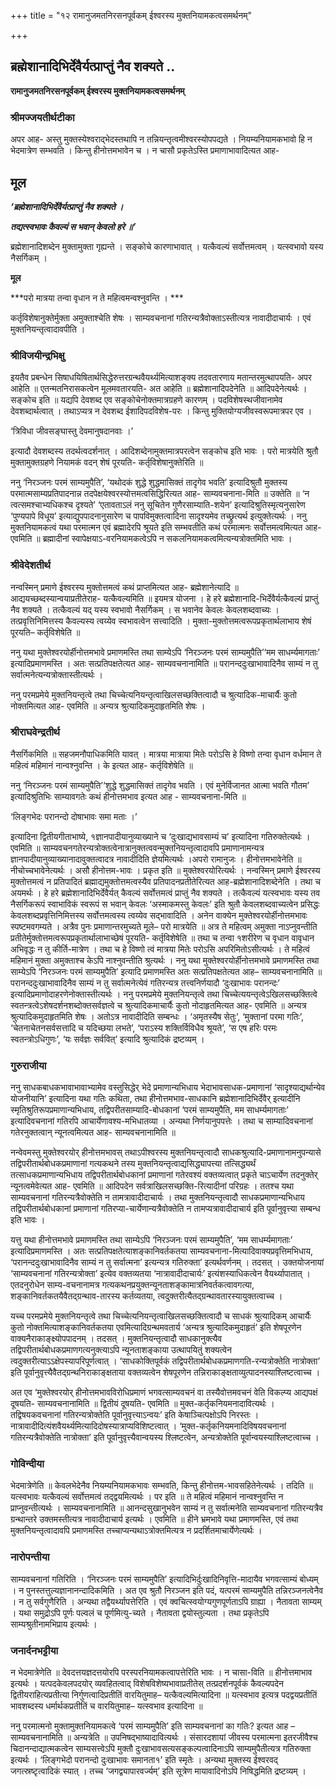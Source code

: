 +++
title = "१२ रामानुजमतनिरसनपूर्वकम् ईश्वरस्य मुक्तनियामकत्वसमर्थनम्"

+++


## ब्रह्मेशानादिभिर्देवैर्यत्प्राप्तुं नैव शक्यते ..

**रामानुजमतनिरसनपूर्वकम् ईश्वरस्य मुक्तनियामकत्वसमर्थनम्**

### **श्रीमज्जयतीर्थटीका**

अपर आह- अस्तु मुक्तस्येश्वराद्भेदस्तथापि न तन्नियन्तृत्वमीश्वरस्योपपद्यते । नियम्यनियामकभावो हि न भेदमात्रेण सम्भवति । किन्तु हीनोत्तमभावेन च । न चासौ प्रकृतेऽस्ति प्रमाणाभावादित्यत आह-

## **मूल**

***‘ब्रह्मेशानादिभिर्देवैर्यत्प्राप्तुं नैव शक्यते ।***

***तद्यत्स्वभावः कैवल्यं स भवान् केवलो हरे ॥’***

ब्रह्मेशानादिशब्देन मुक्तामुक्ता गृह्यन्ते । सङ्कोचे कारणाभावात् । यत्कैवल्यं सर्वोत्तमत्वम् । यत्स्वभावो यस्य नैसर्गिकम् ।

**मूल**

***परो मात्रया तन्वा वृधान न ते महित्वमन्वश्नुवन्ति । ***

कर्तृविशेषानुक्तेर्मुक्ता अमुक्ताश्चेति शेषः । साम्यवचनानां गतिरन्यत्रैवोक्ताऽस्तीत्यत्र नावादीदाचार्यः । एवं मुक्तनियन्तृत्वादावपीति ।

### **श्रीविजयीन्द्रभिक्षु**

इयतैव प्रबन्धेन सिषाधयिषितार्थसिद्धेरुत्तरग्रन्थवैयर्थ्यमित्याशङ्क्य तदवतारणाय मतान्तरमुत्थापयति- अपर आहेति ॥ एतन्मतनिरासकत्वेन मूलमवतारयति- अत आहेति ॥ ब्रह्मेशानादिपदेनेति ॥ आदिपदेनेत्यर्थः । सङ्कोच इति ॥ यद्यपि देवशब्द एव सङ्कोचेनोक्तमात्रग्रहणे कारणम् । पदविशेषस्थजीवानामेव देवशब्दार्थत्वात् । तथाऽप्यत्र न देवशब्द ईशादिपदविशेष-परः । किन्तु मुक्तियोग्यजीवस्वरूपमात्रपर एव ।

‘त्रिविधा जीवसङ्घास्तु देवमानुषदानवाः ।’

इत्यादौ देवशब्दस्य तदर्थत्वदर्शनात् । आदिशब्देनामुक्तमात्रपरत्वेन सङ्कोच इति भावः । परो मात्रयेति श्रुतौ मुक्तामुक्तग्रहणे नियामकं वदन् शेषं पूरयति- कर्तृविशेषानुक्तेरिति ॥

ननु ‘निरञ्जनः परमं साम्यमुपैति’, ‘यथोदकं शुद्धे शुद्धमासिक्तं तादृगेव भवति’ इत्यादिश्रुतौ मुक्तस्य परमात्मसाम्यप्रतिपादनान्न तदपेक्षयेश्वरस्योत्तमत्वसिद्धिरित्यत आह- साम्यवचनाना-मिति ॥ उक्तेति ॥ ‘न त्वत्समश्चाभ्यधिकश्च दृश्यते’ ‘एतावताऽलं ननु सूचितेन गुणैरसाम्याति-शयेन’ इत्यादिश्रुतिस्मृत्यनुसारेण ‘पुण्यपापे विधूय’ इत्याद्युपपादनानुसारेण च पापविमुक्तत्वादिना सादृश्यमेव तच्छ्रुत्यर्थ इत्युक्तेत्यर्थः । ननु मुक्तनियामकत्वं यथा परमात्मन एवं ब्रह्मादेरपि श्रूयते इति सम्भवतीति कथं परमात्मनः सर्वोत्तमत्वमित्यत आह- एवमिति ॥ ब्रह्मादीनां स्वापेक्षयाऽ-वरनियामकत्वेऽपि न सकलनियामकत्वमित्यन्यत्रोक्तमिति भावः ।

### **श्रीवेदेशतीर्थ**

नन्वस्मिन् प्रमाणे ईश्वरस्य मुक्तोत्तमत्वं कथं प्राप्तमित्यत आह- ब्रह्मेशानेत्यादि ॥ आद्ययच्छब्दस्यान्वयाप्रतीतेराह- यत्कैवल्यमिति ॥ इयमत्र योजना । हे हरे ब्रह्मेशानादि-भिर्देवैर्यत्कैवल्यं प्राप्तुं नैव शक्यते । तत्कैवल्यं यद् यस्य स्वभावो नैसर्गिकम् । स भवानेव केवलः केवलशब्दवाच्यः । तत्प्रवृत्तिनिमित्तस्य कैवल्यस्य त्वय्येव स्वभावत्वेन सत्त्वादिति । मुक्ता-मुक्तोत्तमत्वरूपप्रकृतार्थलाभाय शेषं पूरयति– कर्तृविशेषेति ॥

ननु यथा मुक्तेश्वरयोर्हीनोत्तमभावे प्रमाणमस्ति तथा साम्येऽपि ‘निरञ्जनः परमं साम्यमुपैति’‘मम साधर्म्यमागताः’ इत्यादिप्रमाणमस्ति । अतः सत्प्रतिपक्षतेत्यत आह- साम्यवचनानामिति ॥ परानन्ददुःखाभावादिनैव साम्यं न तु सर्वात्मनेत्यन्यत्रोक्तास्तीत्यर्थः ।

ननु परमप्रमेये मुक्तनियन्तृत्वे तथा चिच्चेत्यनियन्तृत्वाखिलसच्छक्तित्वादौ च श्रुत्यादिक-माचार्यैः कुतो नोक्तमित्यत आह- एवमिति ॥ अन्यत्र श्रुत्यादिकमुदाहृतमिति शेषः ।

### **श्रीराघवेन्द्रतीर्थ**

नैसर्गिकमिति ॥ सहजमनौपाधिकमिति यावत् । मात्रया मात्राया मितेः परोऽसि हे विष्णो तन्वा वृधान वर्धमान ते महित्वं महिमानं नान्वश्नुवन्ति । के इत्यत आह- कर्तृविशेषेति ॥

ननु ‘निरञ्जनः परमं साम्यमुपैति’‘शुद्धे शुद्धमासिक्तं तादृगेव भवति । एवं मुनेर्विजानत आत्मा भवति गौतम’ इत्यादिश्रुतिभिः साम्यावगतेः कथं हीनोत्तमभाव इत्यत आह - साम्यवचनाना-मिति ॥

‘लिङ्गभेदः परानन्दो दोषाभावः समा मताः ।’

इत्यादिना द्वितीयगीताभाष्ये, १ज्ञानपादीयानुव्याख्याने च ‘दुःखाद्यभावसाम्यं च’ इत्यादिना गतिरुक्तेत्यर्थः । एवमिति ॥ साम्यवचनगतेरन्यत्रोक्तत्वेनात्रानुक्तत्ववन्मुक्तनियन्तृत्वादावपि प्रमाणानामन्यत्र ज्ञानपादीयानुव्याख्यानादावुक्तत्वादत्र नावादीदिति ज्ञेयमित्यर्थः ।अपरो रामानुजः । हीनोत्तमभावेनेति ॥
नीचोच्चभावेनेत्यर्थः । असौ हीनोत्तम-भावः । प्रकृत इति ॥ मुक्तेश्वरयोरित्यर्थः । नन्वस्मिन् प्रमाणे ईश्वरस्य मुक्तोत्तमत्वं न प्रतिपादितं ब्रह्माद्यमुक्तोत्तमत्वस्यैव प्रतिपादनप्रतीतेरित्यत आह-ब्रह्मेशानादिशब्देनेति । तथा च अयमर्थः । हे हरे ब्रह्मेशानादिभिर्देवैर्यत् कैवल्यं सर्वोत्तमत्वं प्राप्तुं नैव शक्यते । तत्कैवल्यं यत्स्वभावः यस्य तव नैसर्गिकरूपं स्वाभाविकं स्वरूपं स भवान् केवलः ‘अस्माकमस्तु केवलः’ इति श्रुतौ केवलशब्दवाच्यत्वेन प्रसिद्धः केवलशब्दप्रवृत्तिनिमित्तस्य सर्वोत्तमत्वस्य त्वय्येव सद्भावादिति । अनेन वाक्येन मुक्तेश्वरयोर्हीनोत्तमभावः स्पष्टमवगम्यते । अत्रैव पुनः प्रमाणान्तरमुच्यते मूले– परो मात्रयेति ॥ अत्र ते महित्वम् अमुक्ता नाऽप्नुवन्तीति प्रतीतेर्मुक्तोत्तमत्वरूपप्रकृतार्थालाभाच्छेषं पूरयति-
कर्तृविशेषेति ॥ तथा च तन्वा १शरीरेण च वृधान वावृधान अभिवृद्धः न तु कीर्ति-मात्रेण । तथा च हे विष्णो त्वं मात्रया मितेः परोऽसि अपरिमितोऽसीत्यर्थः । ते महित्वं महिमानं मुक्ता अमुक्ताश्च केऽपि नाश्नुवन्तीति श्रुत्यर्थः । ननु यथा मुक्तेश्वरयोर्हीनोत्तमभावे प्रमाणमस्ति तथा साम्येऽपि ‘निरञ्जनः परमं साम्यमुपैति’ इत्यादि प्रमाणमस्ति अतः सत्प्रतिपक्षतेत्यत आह– साम्यवचनानामिति ॥ परानन्ददुःखाभावादिनैव साम्यं न तु सर्वात्मनेत्येवं गतिरन्यत्र तत्त्वनिर्णयादौ ‘दुःखाभावः परानन्दः’ इत्यादिप्रमाणोदाहरणेनोक्तास्तीत्यर्थः । ननु परमप्रमेये मुक्तनियन्तृत्वे तथा चिच्चेत्ययन्तृत्वेऽखिलसच्छक्तित्वे स्वतन्त्रत्वेऽशेषदर्शनशब्दोक्तसर्वज्ञत्वे च श्रुत्यादिकमाचार्यैः कुतो नोदाहृतमित्यत आह- एवमिति ॥ अन्यत्र श्रुत्यादिकमुदाहृतमिति शेषः । अतोऽत्र नावादीदिति सम्बन्धः । ‘अमृतस्यैष सेतुः’, ‘मुक्तानां परमा गतिः’, ‘चेतनाचेतनसर्वसत्तादि च यदिच्छया लभते’, ‘पराऽस्य शक्तिर्विविधैव श्रूयते’, ‘स एष हरिः परमः स्वतन्त्रोऽधिगुणः’, ‘यः सर्वज्ञः सर्ववित्’ इत्यादि श्रुत्यादिकं द्रष्टव्यम् ।

### **गुरुराजीया**

ननु साधकबाधकभावाभावाभ्यामेव वस्तुसिद्धेर् भेदे प्रमाणान्यभिधाय भेदाभावसाधक-प्रमाणानां ‘सादृश्याद्यर्थान्येव योजनीयानि’ इत्यादिना यथा गतिः कथिता, तथा हीनोत्तमभाव-साधकानि ब्रह्मेशानादिभिर्देवैर् इत्यादीनि स्मृतिश्रुतिरूपप्रमाणान्यभिधाय, तद्विपरीतसाम्यादि-बोधकानां ‘परमं साम्यमुपैति, मम साधर्म्यमागताः’ इत्यादिवचनानां गतिरपि आचार्येणावश्य-मभिधातव्या । अन्यथा निर्णयानुपपत्तेः । तथा च साम्यादिवचनानां गतेरनुक्तत्वान् न्यूनत्वमित्यत आह- साम्यवचनानामिति ॥

नन्वेवमस्तु मुक्तेश्वरयोर् हीनोत्तमभावस् तथाऽपीश्वरस्य मुक्तनियन्तृत्वादौ साधकश्रुत्यादि-प्रमाणानामनुपन्यासे तद्विपरीतार्थबोधकप्रमाणानां गत्यकथने तस्य मुक्तनियन्तृत्वाद्यसिद्ध्यापत्त्या तत्सिद्ध्यर्थं तत्साधकप्रमाणान्यभिधाय तद्विपरीतार्थबोधकानां प्रमाणानां गतेरवश्यं वक्तव्यत्वात् प्रकृते चाऽचार्येण तदनुक्तेर् न्यूनत्वमेवेत्यत आह- एवमिति ॥ आदिपदेन सर्वत्राखिलसच्छक्ति-रित्यादीनां परिग्रहः । ततश्च यथा साम्यवचनानां गतिरन्यत्रैवोक्तेति न तामत्रावादीदाचार्यः । तथा मुक्तनियन्तृत्वादौ साधकप्रमाणान्यभिधाय तद्विपरीतार्थबोधकानां प्रमाणानां गतिरप्या-चार्येणान्यत्रैवोक्तेति न तामप्यत्रावादीदाचार्य इति पूर्वानुवृत्त्या सम्बन्ध इति भावः ।

यत्तु यथा हीनोत्तमभावे प्रमाणमस्ति तथा साम्येऽपि ‘निरञ्जनः परमं साम्यमुपैति’, ‘मम साधर्म्यमागताः’ इत्यादिप्रमाणमस्ति । अतः सत्प्रतिपक्षतेत्याशङ्कानिवर्तकतया साम्यवचनाना-मित्यादिवाक्यप्रवृत्तिमभिधाय, ‘परानन्ददुःखाभावादिनैव साम्यं न तु सर्वात्मना’ इत्यन्यत्र गतिरुक्ता’ इत्यर्थवर्णनम् । तदसत् । उक्तयोजनायां ‘साम्यवचनानां गतिरन्यत्रोक्ता’ इत्येव वक्तव्यतया ‘नात्रावादीदाचार्यः’ इत्यंशस्याधिकत्वेन वैयर्थ्यापातात् । एतदनुरोधेन साम्य-वचनानामत्र गत्यकथनप्रयुक्तन्यूनताशङ्कामात्रनिवर्तकत्वावगत्या, शङ्कानिवर्तकतयैवैतद्ग्रन्थाव-तारस्य कर्तव्यतया, त्वदुक्तरीत्यैतद्ग्रन्थावतारस्यायुक्तत्वाच्च ।

यच्च परमप्रमेये मुक्तनियन्तृत्वे तथा चिच्चेत्यनियन्तृत्वाखिलसच्छक्तित्वादौ च साधकं श्रुत्यादिकम् आचार्यैः कुतो नोक्तमित्याशङ्कानिवर्तकतया एवमित्यादिग्रन्थमवतार्य ‘अन्यत्र श्रुत्यादिकमुदाहृतं’ इति शेषपूरणेन वाक्यनैराकाङ्क्ष्योपपादनम् । तदसत् । मुक्तनियन्तृत्वादौ साधकानुक्त्यैव तद्विपरीतार्थबोधकप्रमाणगत्यनुक्त्याऽपि न्यूनताशङ्काया उत्थापयितुं शक्यत्वेन त्वदुक्तरीत्याऽऽक्षेपस्यापरिपूर्णत्वात् । ‘साधकोक्तिपूर्वकं तद्विपरीतार्थबोधकप्रमाणगति-रन्यत्रोक्तेति नात्रोक्ता’ इति पूर्वानुवृत्त्यैवैतद्ग्रन्थनिराकाङ्क्षताया वक्तव्यत्वेन शेषपूरणेन तन्निराकाङ्क्षताव्युत्पादनस्याश्लिष्टत्वाच्च ।

अत एव ‘मुक्तेश्वरयोर् हीनोत्तमभावविरोधिप्रमाणं भगवत्साम्यवचनं वा तस्यैवोत्तमवचनं वेति विकल्प्य आद्यपक्षं दूषयति- साम्यवचनानामिति ॥ द्वितीयं दूषयति- एवमिति ॥ मुक्त-कर्तृकनियमनादावित्यर्थः । तद्विषयकवचनानां गतिरन्यत्रोक्तेति पूर्वानुवृत्त्याऽन्वयः’ इति केषाञ्चित्पक्षोऽपि निरस्तः । नात्रावादीदित्यंशवैयर्थ्यमित्यादिदोषस्यात्राप्यविशिष्टत्वात् । ‘मुक्त-कर्तृकनियमनादिविषयवचनानां गतिरन्यत्रैवोक्तेति नात्रोक्ता’ इति पूर्वानुवृत्त्यैवान्वयस्य श्लिष्टत्वेन, अन्यत्रोक्तेति पूर्वान्वयस्याश्लिष्टत्वाच्च ।

### **गोविन्दीया**

भेदमात्रेणेति ॥ केवलभेदेनैव नियम्यनियामकभावः सम्भवति, किन्तु हीनोत्तम-भावसहितेनेत्यर्थः । तदिति ॥ यत्स्वभावः यत्कैवल्यं सर्वोत्तमत्वं तद्द्वयमित्यर्थः । पर इति ॥ ते महित्वं महिमानं नान्वश्नुवन्ति न प्राप्नुवन्तीत्यर्थः । साम्यवचनानामिति ॥ आनन्दसुखानुभवेन साम्यं न तु सर्वात्मनेति साम्यवचनानां गतिरन्यत्रैव ग्रन्थान्तरे उक्तमस्तीत्यत्र नावादीदाचार्य इत्यर्थः । एवमिति ॥ हीने भ्रमभावे यथा प्रमाणमस्ति, एवं तथा मुक्तनियन्तृत्वादावपि प्रमाणमस्ति तच्चाप्यन्यथाऽत्रोक्तमित्यत्र न प्रदर्शितमाचार्येणेत्यर्थः ।

### **नारोपन्तीया**

साम्यवचनानां गतिरिति । ‘निरञ्जनः परमं साम्यमुपैति’ इत्यादिभिर्दुःखादिनिवृत्ति-मादायैव भगवत्साम्यं बोध्यम् । न पुनस्तत्तुल्यज्ञानानन्दादिकमिति । अत एव श्रुतौ निरञ्जन इति पदं, यत्परमं साम्यमुपैति तन्निरञ्जनत्वेनैव । न तु सर्वगुणैरिति । अन्यथा तद्वैयर्थ्यापत्तेरिति । एवं क्वचित्स्वयोग्यगुणपूर्णताऽपि ग्राह्या । नैतावता साम्यम् । यथा समुद्रोऽपि पूर्णः पल्वलं च पूर्णमित्यु-च्यते । नैतावता द्वयोस्तुल्यता । तथा प्रकृतेऽपि साम्यश्रुतीनामभिप्राय इत्यर्थः ।

### **जनार्दनभट्टीया**

न भेदमात्रेणेति ॥ देवदत्तयज्ञदत्तयोरपि परस्परनियामकत्वापत्तेरिति भावः । न चासा-विति ॥ हीनोत्तमाभाव इत्यर्थः । यत्पदकेवलपदयोर् व्यवहितत्वाद् विशेषविशेष्यभावाप्रतीतेस् तत्प्रदर्शनपूर्वकं कैवल्यपदेन द्वितीयराहित्यप्रतीत्या निर्गुणत्वादिप्रतीतिं वारयितुमाह– यत्कैवल्यमित्यादिना ॥ यत्स्वभाव इत्यत्र पदद्वयप्रतीतिं भावशब्दस्य धर्मार्थकप्रतीतिं च वारयितुमाह– यत्स्वभाव इत्यादिना ॥

ननु परमात्मनो मुक्तामुक्तनियामकत्वे ‘परमं साम्यमुपैति’ इति साम्यवचनानां का गतिः? इत्यत आह – साम्यवचनानामिति ॥ अन्यत्रेति ॥ उपनिषद्भाष्यादावित्यर्थः । संसारदशायां जीवस्य परमात्मना इतरजीवैश्च चिदानन्दाद्यात्मकत्वेन साम्यसत्त्वेऽपि मुक्तौ दुःखाभावसत्यसङ्कल्पत्वादिनाऽपि साम्यमुपैतीत्यत्र गतिरुक्ता इत्यर्थः । ‘लिङ्गभेदो परानन्दो दुःखाभावः समानता१’ इति स्मृतेः । अन्यथा मुक्तस्य ईश्वरवद् जगत्स्रष्टृत्वादिकं स्यात् । तच्च ‘जगद्व्यापारवर्ज्यम्’ इति सूत्रेण मायावादिनोऽपि निषिद्धमिति द्रष्टव्यम् ।

